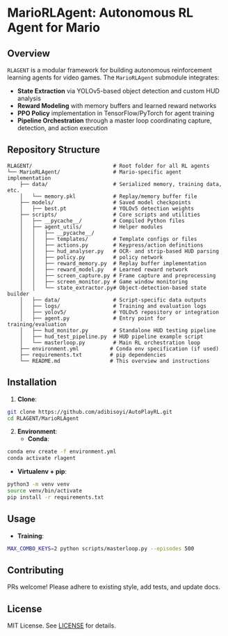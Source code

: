 # MarioRLAgent: Autonomous RL Agent for Mario

## Overview

`RLAGENT` is a modular framework for building autonomous reinforcement learning agents for video games. The `MarioRLAgent` submodule integrates:

* **State Extraction** via YOLOv5-based object detection and custom HUD analysis
* **Reward Modeling** with memory buffers and learned reward networks
* **PPO Policy** implementation in TensorFlow/PyTorch for agent training
* **Pipeline Orchestration** through a master loop coordinating capture, detection, and action execution

## Repository Structure

```
RLAGENT/                          # Root folder for all RL agents
└── MarioRLAgent/                 # Mario-specific agent implementation
    ├── data/                     # Serialized memory, training data, etc.
    │   └── memory.pkl            # Replay/memory buffer file
    ├── models/                   # Saved model checkpoints
    │   ├── best.pt               # YOLOv5 detection weights
    ├── scripts/                  # Core scripts and utilities
    │   ├── __pycache__/          # Compiled Python files
    │   ├── agent_utils/          # Helper modules
    │   │   ├── __pycache__/
    │   │   ├── templates/        # Template configs or files
    │   │   ├── actions.py        # Keypress/action definitions
    │   │   ├── hud_analyser.py   # OCR- and strip-based HUD parsing
    │   │   ├── policy.py         # policy network
    │   │   ├── reward_memory.py  # Replay buffer implementation
    │   │   ├── reward_model.py   # Learned reward network
    │   │   ├── screen_capture.py # Frame capture and preprocessing
    │   │   ├── screen_monitor.py # Game window monitoring
    │   │   └── state_extractor.py# Object-detection-based state builder
    │   ├── data/                 # Script-specific data outputs
    │   ├── logs/                 # Training and evaluation logs
    │   ├── yolov5/               # YOLOv5 repository or integration
    │   ├── agent.py              # Entry point for training/evaluation
    │   ├── hud_monitor.py        # Standalone HUD testing pipeline
    │   ├── hud_test_pipeline.py  # HUD pipeline example script
    │   └── masterloop.py         # Main RL orchestration loop
    ├── environment.yml          # Conda env specification (if used)
    ├── requirements.txt         # pip dependencies
    └── README.md                # This overview and instructions
```

## Installation

1. **Clone**:

```bash
git clone https://github.com/adibisoyi/AutoPlayRL.git
cd RLAGENT/MarioRLAgent
````
2. **Environment**:
   - **Conda**:
```bash
conda env create -f environment.yml
conda activate rlagent
````

 - **Virtualenv + pip**:

```bash
python3 -m venv venv
source venv/bin/activate
pip install -r requirements.txt
````

## Usage
- **Training**:
```bash
MAX_COMBO_KEYS=2 python scripts/masterloop.py --episodes 500
````


## Contributing

PRs welcome! Please adhere to existing style, add tests, and update docs.

## License

MIT License. See [LICENSE](LICENSE) for details.

